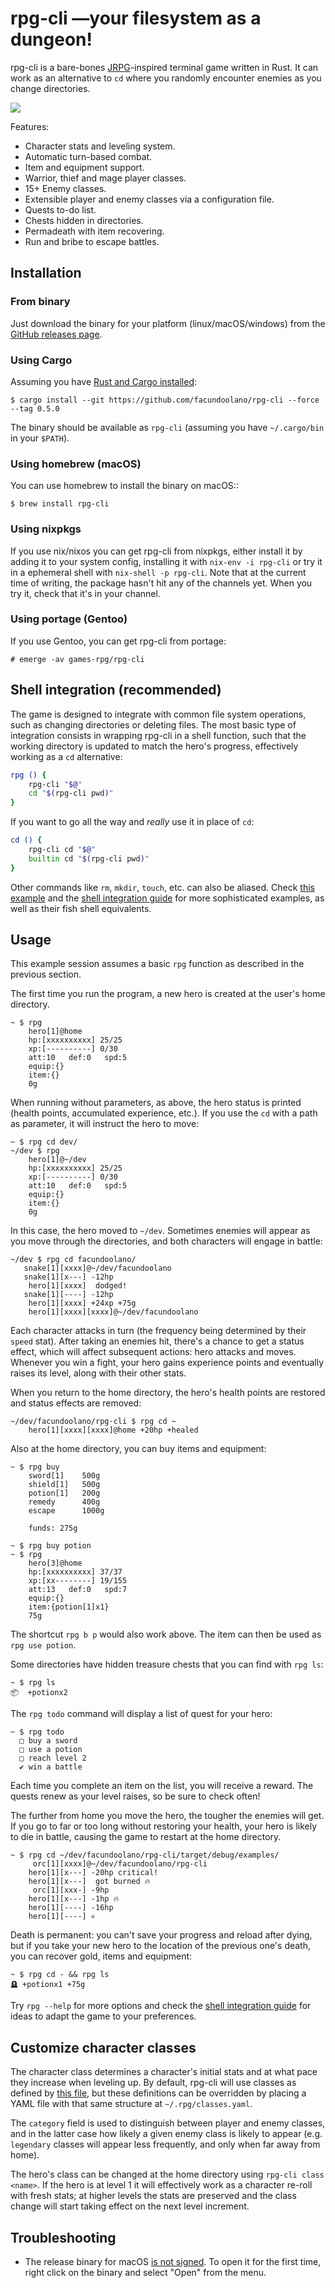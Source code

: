 # rpg-cli —your filesystem as a dungeon!

rpg-cli is a bare-bones [JRPG](https://en.wikipedia.org/wiki/JRPG)-inspired terminal game written in Rust. It can work as an alternative to `cd` where you randomly encounter enemies as you change directories.

![](rpg-cli.png)

Features:

* Character stats and leveling system.
* Automatic turn-based combat.
* Item and equipment support.
* Warrior, thief and mage player classes.
* 15+ Enemy classes.
* Extensible player and enemy classes via a configuration file.
* Quests to-do list.
* Chests hidden in directories.
* Permadeath with item recovering.
* Run and bribe to escape battles.

## Installation

### From binary

Just download the binary for your platform (linux/macOS/windows) from the [GitHub releases page](https://github.com/facundoolano/rpg-cli/releases/latest).

### Using Cargo
Assuming you have [Rust and Cargo installed](https://doc.rust-lang.org/cargo/getting-started/installation.html#install-rust-and-cargo):

    $ cargo install --git https://github.com/facundoolano/rpg-cli --force --tag 0.5.0

The binary should be available as `rpg-cli` (assuming you have `~/.cargo/bin` in your `$PATH`).

### Using homebrew (macOS)
You can use homebrew to install the binary on macOS::

    $ brew install rpg-cli

### Using nixpkgs
If you use nix/nixos you can get rpg-cli from nixpkgs, either install it by adding it to your system config, installing it with `nix-env -i rpg-cli` or try it in a ephemeral shell with `nix-shell -p rpg-cli`.
Note that at the current time of writing, the package hasn't hit any of the channels yet. When you try it, check that it's in your channel.

### Using portage (Gentoo)
If you use Gentoo, you can get rpg-cli from portage:

    # emerge -av games-rpg/rpg-cli

## Shell integration (recommended)

The game is designed to integrate with common file system operations, such as changing directories or deleting files.
The most basic type of integration consists in wrapping rpg-cli in a shell function, such that the working directory is updated to match the hero's progress, effectively working as a `cd` alternative:

```sh
rpg () {
    rpg-cli "$@"
    cd "$(rpg-cli pwd)"
}
```

If you want to go all the way and *really* use it in place of `cd`:

```sh
cd () {
    rpg-cli cd "$@"
    builtin cd "$(rpg-cli pwd)"
}
```

Other commands like `rm`, `mkdir`, `touch`, etc. can also be aliased. Check [this example](shell/example.sh) and the [shell integration guide](shell/README.md) for more sophisticated examples, as well as their fish shell equivalents.

## Usage

This example session assumes a basic `rpg` function as described in the previous section.

The first time you run the program, a new hero is created at the user's home directory.

    ~ $ rpg
        hero[1]@home
        hp:[xxxxxxxxxx] 25/25
        xp:[----------] 0/30
        att:10   def:0   spd:5
        equip:{}
        item:{}
        0g

When running without parameters, as above, the hero status is printed (health points, accumulated experience, etc.). If you use the `cd` with a path as parameter, it will instruct the hero to move:

    ~ $ rpg cd dev/
    ~/dev $ rpg
        hero[1]@~/dev
        hp:[xxxxxxxxxx] 25/25
        xp:[----------] 0/30
        att:10   def:0   spd:5
        equip:{}
        item:{}
        0g

In this case, the hero moved to `~/dev`. Sometimes enemies will appear as you move through the directories,
and both characters will engage in battle:

    ~/dev $ rpg cd facundoolano/
       snake[1][xxxx]@~/dev/facundoolano
       snake[1][x---] -12hp
        hero[1][xxxx]  dodged!
       snake[1][----] -12hp
        hero[1][xxxx] +24xp +75g
        hero[1][xxxx][xxxx]@~/dev/facundoolano

Each character attacks in turn (the frequency being determined by their `speed` stat).
After taking an enemies hit, there's a chance to get a status effect, which will affect subsequent actions: hero attacks and moves.
Whenever you win a fight, your hero gains experience points and eventually raises its level, along with their other stats.

When you return to the home directory, the hero's health points are restored and status effects are removed:

    ~/dev/facundoolano/rpg-cli $ rpg cd ~
        hero[1][xxxx][xxxx]@home +20hp +healed

Also at the home directory, you can buy items and equipment:

    ~ $ rpg buy
        sword[1]    500g
        shield[1]   500g
        potion[1]   200g
        remedy      400g
        escape      1000g

        funds: 275g

    ~ $ rpg buy potion
    ~ $ rpg
        hero[3]@home
        hp:[xxxxxxxxxx] 37/37
        xp:[xx--------] 19/155
        att:13   def:0   spd:7
        equip:{}
        item:{potion[1]x1}
        75g

The shortcut `rpg b p` would also work above. The item can then be used as `rpg use potion`.

Some directories have hidden treasure chests that you can find with `rpg ls`:

    ~ $ rpg ls
    📦  +potionx2

The `rpg todo` command will display a list of quest for your hero:

    ~ $ rpg todo
      □ buy a sword
      □ use a potion
      □ reach level 2
      ✔ win a battle

Each time you complete an item on the list, you will receive a reward. The quests renew as your level raises, so be sure to check often!

The further from home you move the hero, the tougher the enemies will get. If you go to far or too long without restoring your health, your hero is likely to die in battle, causing the game to restart at the home directory.

    ~ $ rpg cd ~/dev/facundoolano/rpg-cli/target/debug/examples/
         orc[1][xxxx]@~/dev/facundoolano/rpg-cli
        hero[1][x---] -20hp critical!
        hero[1][x---]  got burned 🔥
         orc[1][xxx-] -9hp
        hero[1][x---] -1hp 🔥
        hero[1][----] -16hp
        hero[1][----] 💀

Death is permanent: you can't save your progress and reload after dying, but if you take your new hero to the location of the previous one's death,
you can recover gold, items and equipment:

    ~ $ rpg cd - && rpg ls
    🪦 +potionx1 +75g


Try `rpg --help` for more options and check the [shell integration guide](shell/README.md) for ideas to adapt the game to your preferences.

## Customize character classes

The character class determines a character's initial stats and at what pace they increase when leveling up. By default, rpg-cli will use classes as defined by [this file](src/character/classes.yaml), but these definitions can be overridden by placing a YAML file with that same structure at `~/.rpg/classes.yaml`.

The `category` field is used to distinguish between player and enemy classes, and in the latter case how likely a given enemy class is likely to appear (e.g. `legendary` classes will appear less frequently, and only when far away from home).

The hero's class can be changed at the home directory using `rpg-cli class <name>`. If the hero is at level 1 it will effectively work as a character re-roll with fresh stats; at higher levels the stats are preserved and the class change will start taking effect on the next level increment.

## Troubleshooting

* The release binary for macOS [is not signed](https://github.com/facundoolano/rpg-cli/issues/27). To open it for the first time, right click on the binary and select "Open" from the menu.
